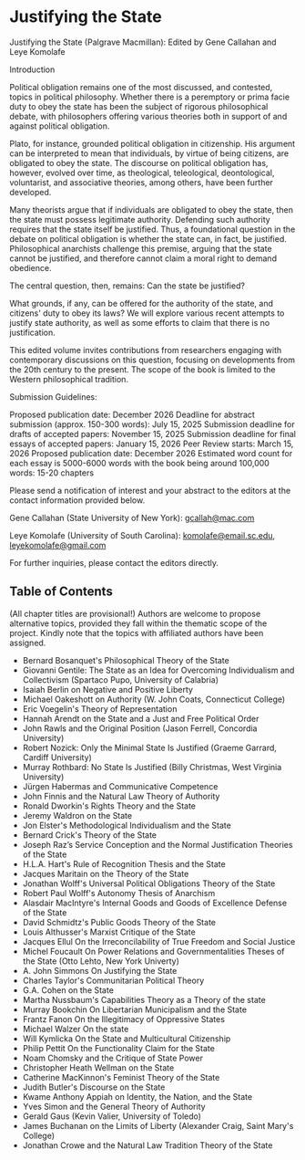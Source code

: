 # Justifying the State

Justifying the State (Palgrave Macmillan): Edited by Gene Callahan and Leye Komolafe

Introduction

Political obligation remains one of the most discussed, and contested, topics in political philosophy. Whether there is a peremptory or prima facie duty to obey the state has been the subject of rigorous philosophical debate, with philosophers offering various theories both in support of and against political obligation. 
 
Plato, for instance, grounded political obligation in citizenship. His argument can be interpreted to mean that individuals, by virtue of being citizens, are obligated to obey the state. The discourse on political obligation has, however, evolved over time, as theological, teleological, deontological, voluntarist, and associative theories, among others, have been further developed. 
 
Many theorists argue that if individuals are obligated to obey the state, then the state must possess legitimate authority. Defending such authority requires that the state itself be justified. Thus, a foundational question in the debate on political obligation is whether the state can, in fact, be justified. Philosophical anarchists challenge this premise, arguing that the state cannot be justified, and therefore cannot claim a moral right to demand obedience. 

The central question, then, remains: Can the state be justified? 

What grounds, if any, can be offered for the authority of the state, and citizens' duty to obey its laws? We will explore various recent attempts to justify state authority, as well as some efforts to claim that there is no justification.

This edited volume invites contributions from researchers engaging with contemporary discussions on this question, focusing on developments from the 20th century to the present. The scope of the book is limited to the Western philosophical tradition. 

Submission Guidelines:

Proposed publication date: December 2026 
Deadline for abstract submission (approx. 150-300 words): July 15, 2025 
Submission deadline for drafts of accepted papers: November 15, 2025
Submission deadline for final essays of accepted papers: January 15, 2026
Peer Review starts: March 15, 2026
Proposed publication date: December 2026 
Estimated word count for each essay is 5000-6000 words with the book being around 100,000 words: 15-20 chapters

Please send a notification of interest and your abstract to the editors at the contact information provided below. 

Gene Callahan (State University of New York): gcallah@mac.com

Leye Komolafe (University of South Carolina): komolafe@email.sc.edu, leyekomolafe@gmail.com

For further inquiries, please contact the editors directly. 


## Table of Contents

(All chapter titles are provisional!) Authors are welcome to propose alternative topics, provided they fall within the thematic scope of the project. Kindly note that the topics with affiliated authors have been assigned. 

- Bernard Bosanquet's Philosophical Theory of the State
- Giovanni Gentile: The State as an Idea for Overcoming Individualism and Collectivism (Spartaco Pupo, University of Calabria)
- Isaiah Berlin on Negative and Positive Liberty
- Michael Oakeshott on Authority (W. John Coats, Connecticut College)
- Eric Voegelin's Theory of Representation
- Hannah Arendt on the State and a Just and Free Political Order
- John Rawls and the Original Position (Jason Ferrell, Concordia University)
- Robert Nozick: Only the Minimal State Is Justified (Graeme Garrard, Cardiff University)
- Murray Rothbard: No State Is Justified (Billy Christmas, West Virginia University)
- Jürgen Habermas and Communicative Competence
- John Finnis and the Natural Law Theory of Authority 
- Ronald Dworkin's Rights Theory and the State
- Jeremy Waldron on the State
- Jon Elster's Methodological Individualism and the State
- Bernard Crick's Theory of the State
- Joseph Raz’s Service Conception and the Normal Justification Theories of the State
- H.L.A. Hart's Rule of Recognition Thesis and the State
- Jacques Maritain on the Theory of the State
- Jonathan Wolff's Universal Political Obligations Theory of the State
- Robert Paul Wolff's Autonomy Thesis of Anarchism
- Alasdair MacIntyre's Internal Goods and Goods of Excellence Defense of the State
- David Schmidtz's Public Goods Theory of the State
- Louis Althusser's Marxist Critique of the State
- Jacques Ellul On the Irreconcilability of True Freedom and Social Justice
- Michel Foucault On Power Relations and Governmentalities Theses of the State (Otto Lehto, New York Univerty)
- A. John Simmons On Justifying the State
- Charles Taylor's Communitarian Political Theory
- G.A. Cohen on the State
- Martha Nussbaum's Capabilities Theory as a Theory of the state
- Murray Bookchin On Libertarian Municipalism and the State
- Frantz Fanon On the Illegitimacy of Oppressive States
- Michael Walzer On the state
- Will Kymlicka On the State and Multicultural Citizenship
- Philip Pettit On the Functionality Claim for the State
- Noam Chomsky and the Critique of State Power
- Christopher Heath Wellman on the State
- Catherine MacKinnon's Feminist Theory of the State
- Judith Butler's Discourse on the State
- Kwame Anthony Appiah on Identity, the Nation, and the State
- Yves Simon and the General Theory of Authority 
- Gerald Gaus (Kevin Valier, University of Toledo)
- James Buchanan on the Limits of Liberty (Alexander Craig, Saint Mary's College)
- Jonathan Crowe and the Natural Law Tradition Theory of the State
